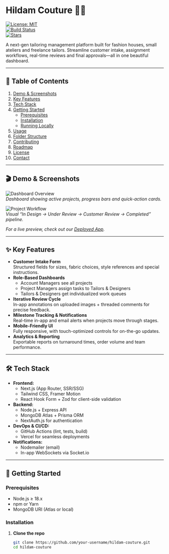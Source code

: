 # Hildam Couture 👗✨

[![License: MIT](https://img.shields.io/badge/License-MIT-yellow.svg)](LICENSE)  
[![Build Status](https://github.com/your-username/hildam-couture/workflows/CI/badge.svg)](https://github.com/your-username/hildam-couture/actions)  
[![Stars](https://img.shields.io/github/stars/your-username/hildam-couture)](https://github.com/your-username/hildam-couture/stargazers)  

A next-gen tailoring management platform built for fashion houses, small ateliers and freelance tailors. Streamline customer intake, assignment workflows, real-time reviews and final approvals—all in one beautiful dashboard.

---

## 🚀 Table of Contents

1. [Demo & Screenshots](#-demo--screenshots)  
2. [Key Features](#-key-features)  
3. [Tech Stack](#-tech-stack)  
4. [Getting Started](#-getting-started)  
   - [Prerequisites](#prerequisites)  
   - [Installation](#installation)  
   - [Running Locally](#running-locally)  
5. [Usage](#-usage)  
6. [Folder Structure](#-folder-structure)  
7. [Contributing](#-contributing)  
8. [Roadmap](#-roadmap)  
9. [License](#-license)  
10. [Contact](#-contact)  

---

## 🎬 Demo & Screenshots

![Dashboard Overview](./docs/screenshots/dashboard.png)  
*Dashboard showing active projects, progress bars and quick-action cards.*

![Project Workflow](./docs/screenshots/workflow.png)  
*Visual “In Design → Under Review → Customer Review → Completed” pipeline.*

_For a live preview, check out our [Deployed App](https://hildam-couture.example.com)._  

---

## ✨ Key Features

- **Customer Intake Form**  
  Structured fields for sizes, fabric choices, style references and special instructions.  
- **Role-Based Dashboards**  
  - Account Managers see all projects  
  - Project Managers assign tasks to Tailors & Designers  
  - Tailors & Designers get individualized work queues  
- **Iterative Review Cycle**  
  In-app annotations on uploaded images + threaded comments for precise feedback.  
- **Milestone Tracking & Notifications**  
  Real-time in-app and email alerts when projects move through stages.  
- **Mobile-Friendly UI**  
  Fully responsive, with touch-optimized controls for on-the-go updates.  
- **Analytics & Reporting**  
  Exportable reports on turnaround times, order volume and team performance.

---

## 🛠️ Tech Stack

- **Frontend:**  
  - Next.js (App Router, SSR/SSG)  
  - Tailwind CSS, Framer Motion  
  - React Hook Form + Zod for client-side validation  
- **Backend:**  
  - Node.js + Express API  
  - MongoDB Atlas + Prisma ORM  
  - NextAuth.js for authentication  
- **DevOps & CI/CD:**  
  - GitHub Actions (lint, tests, build)  
  - Vercel for seamless deployments  
- **Notifications:**  
  - Nodemailer (email)  
  - In-app WebSockets via Socket.io  

---

## 🏁 Getting Started

### Prerequisites

- Node.js ≥ 18.x  
- npm or Yarn  
- MongoDB URI (Atlas or local)  

### Installation

1. **Clone the repo**  
   ```bash
   git clone https://github.com/your-username/hildam-couture.git
   cd hildam-couture
